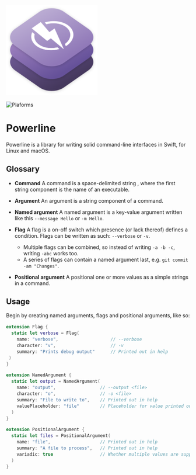 <img src="Images/header-image.png" width="250" />

![Plaforms](https://img.shields.io/badge/platforms-Linux%20|%20macOS-lightgrey.svg)

# Powerline
Powerline is a library for writing solid command-line interfaces in Swift, for Linux and macOS.

## Glossary
* **Command**
   A command is a space-delimited string , where the first string component is the name of an executable.

* **Argument**
   An argument is a string component of a command.


* **Named argument**
   A named argument is a key-value argument written like this `--message Hello` or `-m Hello`.

* **Flag**
   A flag is a on-off switch which presence (or lack thereof) defines a condition. Flags can be written as such: `--verbose` or `-v`. 

   * Multiple flags can be combined, so instead of writing `-a -b -c`, writing `-abc` works too.
   * A series of flags can contain a named argument last, e.g. `git commit -am "Changes"`.

* **Positional argument**
   A positional one or more values as a simple strings in a command.



## Usage

Begin by creating named arguments, flags and positional arguments, like so:

```swift
extension Flag {
  static let verbose = Flag(
  	name: "verbose", 					// --verbose
    character: "v", 					// -v
  	summary: "Prints debug output" 		// Printed out in help
 )
}
```

```swift
extension NamedArgument {
  static let output = NamedArgument(
  	name: "output", 				// --output <file>
  	character: "o",					// -o <file>
  	summary: "File to write to",	// Printed out in help
  	valuePlaceholder: "file"		// Placeholder for value printed out in help
  )
}
```

```swift
extension PositionalArgument {
  static let files = PositionalArgument(
  	name: "file", 					// Printed out in help
  	summary: "A file to process",	// Printed out in help
  	variadic: true					// Whether multiple values are supported
  )
}
```

